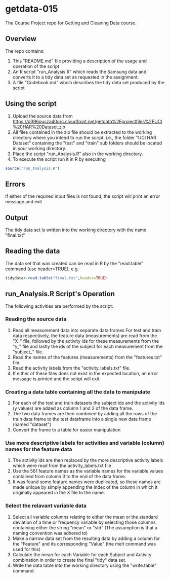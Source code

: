 # getdata-015
The Course Project repo for Getting and Cleaning Data course.
## Overview
The repo contains:
1. This "README.md" file providing a description of the usage and operation of the script
2. An R script "run_Analysis.R" which reads the Samsung data and converts it to 
a tidy data set as requested in the assignment.
3. A file "Codebook.md" whcih describes the tidy data set produced by the script
## Using the script
1. Upload the source data from 
https://d396qusza40orc.cloudfront.net/getdata%2Fprojectfiles%2FUCI%20HAR%20Dataset.zip
2. All files contained in the zip file should be extracted to the working directory
where you intend to run the script, i.e., the folder "UCI HAR Dataset" containing the "test"
and "train" sub folders should be located in your working directory.
3. Place the script "run_Analysis.R" also in the working directory.
4. To execute the script run it in R by executing 
```R
source("run_Analysis.R")
```

## Errors
If either of the required input files is not found, the script will print an error message and exit

## Output
The tidy data set is written into the working directory with the name "final.txt"

## Reading the data
The data set that was created can be read in R by the "read.table" command (use header=TRUE), e.g.
```R
tidydata<-read.table("final.txt",header=TRUE)
```

## run_Analysis.R Script's Operation
The following activities are performed by the script:
### Reading the source data
1. Read all measurement data into separate data frames
For test and train data respectively, the feature data (measurements) are read from the "X_" file, followed by the activity ids for these measurements from the "y_" file and lastly the ids of the subject for each measurement from the "subject_" file.
2. Read the names of the features (measurements) from the "features.txt" file.
3. Read the activity labels from the "activity_labels.txt" file.
4.  If either of these files does not exist in the expected location, an error message is printed and the script will exit.
### Creating a data table containing all the data to manipulate
1. For each of the test and train datasets the subject ids and the activity ids (y values) are added as column 1 and 2 of the data frame.
2. The two data frames are then combined by adding all the rows of the train data frame to the test dataframe into a single new data frame (named "dataset")
3. Convert the frame to a table for easier manipulation
### Use more descriptive labels for activities and variable (column) names for the feature data
1. The activity ids are then replaced by the more descriptive activity labels which were read from the activity_labels.txt file
2. Use the 561 feature names as the variable names for the variable values contained from column 3 to the end of the data frame.
3. It was found some feature names were duplicated, so these names are made unique by simply appending the index of the column in which it originally appeared in the X file to the name.
### Select the relavant variable data
1. Select all variable columns relating to either the mean or the standard deviation of a time or frequency variable by selecting those columns containing either the string "mean" or "std" (The assumption is that a naming convention was adhered to)
2. Make a narrow data set from the resulting data by adding a column for the "Feature" and its corresponding "Value" (the melt command was used for this)
3. Calculate the mean for each Variable for each Subject and Activity combination in order to create the final "tidy" data set.
4. Write the data table into the working directory using the "write.table" command.
